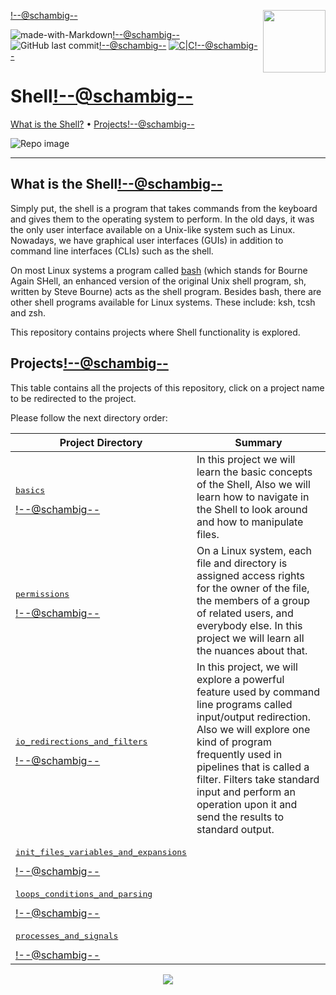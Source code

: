 <img align='right' src='https://user-images.githubusercontent.com/5713670/87202985-820dcb80-c2b6-11ea-9f56-7ec461c497c3.gif' width='100'><!--@schambig-->

![made-with-Markdown](https://img.shields.io/badge/Made%20with-Markdown-1f425f.svg)<!--@schambig-->
![GitHub last commit](https://img.shields.io/github/last-commit/schambig/holbertonschool-low_level_programming)<!--@schambig-->
[![C|C](https://img.shields.io/badge/Repo-365%20commits-orange.svg)](https://sourcerer.io/schambig)<!--@schambig-->

# Shell<!--@schambig-->

[What is the Shell?](#what-is-the-shell)</a> • [Projects](#projects)<!--@schambig-->

![Repo image](https://i.imgur.com/limb6u3.jpg)

---

## What is the Shell<!--@schambig-->

Simply put, the shell is a program that takes commands from the keyboard and gives them to the operating system to perform. In the old days, it was the only user interface available on a Unix-like system such as Linux. Nowadays, we have graphical user interfaces (GUIs) in addition to command line interfaces (CLIs) such as the shell.

On most Linux systems a program called [bash](http://linuxcommand.org/lc3_man_pages/bash1.html) (which stands for Bourne Again SHell, an enhanced version of the original Unix shell program, sh, written by Steve Bourne) acts as the shell program. Besides bash, there are other shell programs available for Linux systems. These include: ksh, tcsh and zsh.

This repository contains projects where Shell functionality is explored.

## Projects<!--@schambig-->

This table contains all the projects of this repository, click on a project name to be redirected to the project.

Please follow the next directory order:

| Project Directory | Summary |
| --- | --- |
| <pre>[basics](basics)</pre><!--@schambig--> | In this project we will learn the basic concepts of the Shell, Also we will learn how to navigate in the Shell to look around and how to manipulate files. |
| <pre>[permissions](permissions)</pre><!--@schambig--> | On a Linux system, each file and directory is assigned access rights for the owner of the file, the members of a group of related users, and everybody else. In this project we will learn all the nuances about that. |
| <pre>[io_redirections_and_filters](io_redirections_and_filters)</pre><!--@schambig--> | In this project, we will explore a powerful feature used by command line programs called input/output redirection. Also we will explore one kind of program frequently used in pipelines that is called a filter. Filters take standard input and perform an operation upon it and send the results to standard output.  |
| <pre>[init_files_variables_and_expansions](init_files_variables_and_expansions)</pre><!--@schambig--> |  |
| <pre>[loops_conditions_and_parsing](loops_conditions_and_parsing)</pre><!--@schambig--> |  |
| <pre>[processes_and_signals](processes_and_signals)</pre><!--@schambig--> |  |

<p align="center">
  <img src="https://capsule-render.vercel.app/api?type=waving&color=gradient&height=60&section=footer"/>
</p>
